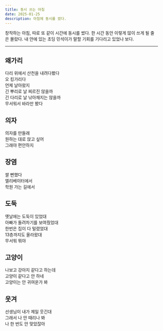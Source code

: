 ```yaml
---
title: 동시 쓰는 아침
date: 2025-01-25
description: 아침에 동시를 썼다.
---
```


창작하는 아침, 따로 또 같이 시간에 동시를 썼다. 한 시간 동안 이렇게 많이 쓰게 될 줄은 몰랐다. 내 안에 있는 초딩 민석이가 말할 기회를 기다리고 있었나 보다.

---

## 왜가리
다리 위에서 산천을 내려다봤다  
오 킹가리다  
언제 날아왔지  
긴 뿌리로 날 찌르진 않을까  
긴 다리로 날 낚아채지는 않을까  
무서워서 바라만 봤다

## 의자
의자를 만들래  
원하는 대로 앉고 싶어  
그래야 편안하지

## 장염
쌀 뻔했다  
엘리베이터에서  
학원 가는 길에서

## 도둑
옛날에는 도둑이 있었대  
아빠가 돌려차기를 보여줬었대  
한번은 집이 다 털렸었대  
13층까지도 올라왔대  
무서워 뭐야

## 고양이
나보고 강아지 같다고 하는데  
고양이 같다고 안 하네  
고양이는 안 귀여운가 봐

## 웃겨
선생님이 내가 제일 웃긴대  
그래서 나 안 때리나 봐  
나 한 번도 안 맞았잖아

